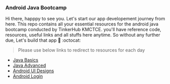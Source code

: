 
### Android Java Bootcamp
Hi there, happpy to see you. Let's start our app developement journey from here. This repo contains all your essential resources for the android java bootcamp conducted by TinkerHub KMCTCE. you'll have reference code, resources, useful links and all stuffs here anytime. So without any further due, Let's build that app :metal: :octocat: 
> Please use below links to redirect to resources for each day
- [Java Basics](https://github.com/kariot/android-bootcamp/tree/java-basics) 
- [Java Advanced](https://github.com/kariot/android-bootcamp/tree/java-advanced) 
- [Android UI Designs](https://github.com/kariot/android-bootcamp/tree/android-designs) 
- [Android Login](https://github.com/kariot/android-bootcamp/tree/android-login) 


